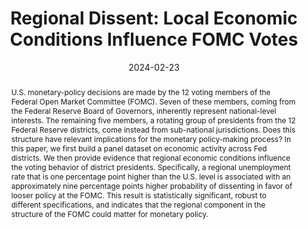 ---
title: "Regional Dissent: Local Economic Conditions Influence FOMC Votes"
date: 2024-02-23
publishDate: 2023-02-23T20:13:52.623034Z
authors: ["Anton Bobrov", "Rupal Kamdar", "Mauricio Ulate"]
publication_types: ["2"]
abstract: "U.S. monetary-policy decisions are made by the 12 voting members of the Federal Open Market Committee (FOMC). Seven of these members, coming from the Federal Reserve Board of Governors, inherently represent national-level interests. The remaining five members, a rotating group of presidents from the 12 Federal Reserve districts, come instead from sub-national jurisdictions. Does this structure have relevant implications for the monetary policy-making process? In this paper, we first build a panel dataset on economic activity across Fed districts. We then provide evidence that regional economic conditions influence the voting behavior of district presidents. Specifically, a regional unemployment rate that is one percentage point higher than the U.S. level is associated with an approximately nine percentage points higher probability of dissenting in favor of looser policy at the FOMC. This result is statistically significant, robust to different specifications, and indicates that the regional component in the structure of the FOMC could matter for monetary policy."
featured: true
publication: "Working Paper"
links: 
- name: PDF
  url: https://rupalkamdar.github.io/pdfs/districtdissent.pdf
---